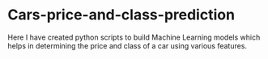 # Cars-price-and-class-prediction
Here I have created python scripts to build Machine Learning models which helps in determining the price and class of a car using various features.
